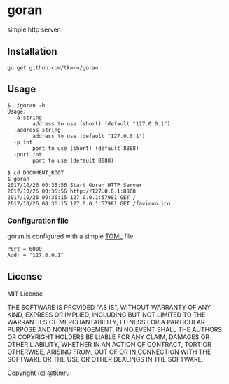 # goran
simple http server. 

## Installation

```
go get github.com/tkmru/goran
```

## Usage

```
$ ./goran -h
Usage:
  -a string
        address to use (short) (default "127.0.0.1")
  -address string
        address to use (default "127.0.0.1")
  -p int
        port to use (short) (default 8888)
  -port int
        port to use (default 8888)
```

```
$ cd DOCUMENT_ROOT
$ goran
2017/10/26 00:35:56 Start Goran HTTP Server
2017/10/26 00:35:56 http://127.0.0.1:8888
2017/10/26 00:36:15 127.0.0.1:57981 GET /
2017/10/26 00:36:15 127.0.0.1:57981 GET /favicon.ico
```

### Configuration file
goran is configured with a simple [TOML](https://github.com/toml-lang/toml) file.

```
Port = 6000
Addr = "127.0.0.1"
```

## License

MIT License

THE SOFTWARE IS PROVIDED "AS IS", WITHOUT WARRANTY OF ANY KIND, EXPRESS OR IMPLIED, INCLUDING BUT NOT LIMITED TO THE WARRANTIES OF MERCHANTABILITY, FITNESS FOR A PARTICULAR PURPOSE AND NONINFRINGEMENT. IN NO EVENT SHALL THE AUTHORS OR COPYRIGHT HOLDERS BE LIABLE FOR ANY CLAIM, DAMAGES OR OTHER LIABILITY, WHETHER IN AN ACTION OF CONTRACT, TORT OR OTHERWISE, ARISING FROM, OUT OF OR IN CONNECTION WITH THE SOFTWARE OR THE USE OR OTHER DEALINGS IN THE SOFTWARE.

Copyright (c) @tkmru
